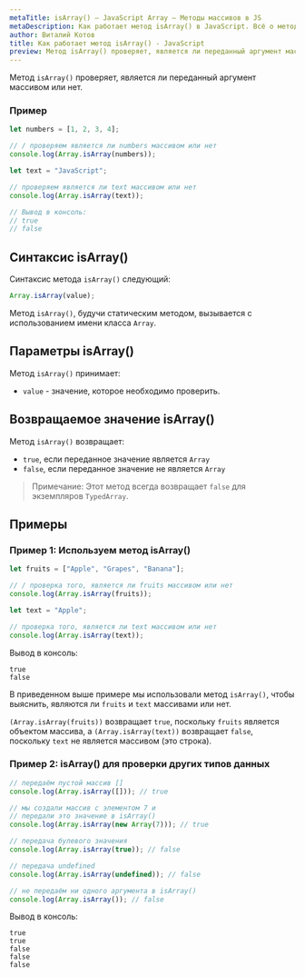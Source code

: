 ```yaml
---
metaTitle: isArray() – JavaScript Array – Методы массивов в JS
metaDescription: Как работает метод isArray() в JavaScript. Всё о методах работы с массивами в JavaScript | База знаний PurpleSchool
author: Виталий Котов
title: Как работает метод isArray() - JavaScript
preview: Метод isArray() проверяет, является ли переданный аргумент массивом или нет.
---
```


Метод `isArray()` проверяет, является ли переданный аргумент массивом или нет.

### Пример

```javascript
let numbers = [1, 2, 3, 4];

// / проверяем является ли numbers массивом или нет
console.log(Array.isArray(numbers));

let text = "JavaScript";

// проверяем является ли text массивом или нет
console.log(Array.isArray(text));

// Вывод в консоль:
// true
// false
```

## Синтаксис isArray()

Синтаксис метода `isArray()` следующий:

```javascript
Array.isArray(value);
```

Метод `isArray()`, будучи статическим методом, вызывается с использованием имени класса `Array`.

## Параметры isArray()

Метод `isArray()` принимает:

- `value` - значение, которое необходимо проверить.

## Возвращаемое значение isArray()

Метод `isArray()` возвращает:

- `true`, если переданное значение является `Array`
- `false`, если переданное значение не является `Array`

> Примечание: Этот метод всегда возвращает `false` для экземпляров `TypedArray`.

## Примеры

### Пример 1: Используем метод isArray()

```javascript
let fruits = ["Apple", "Grapes", "Banana"];

// / проверка того, является ли fruits массивом или нет
console.log(Array.isArray(fruits));

let text = "Apple";

// проверка того, является ли text массивом или нет
console.log(Array.isArray(text));
```

Вывод в консоль:

```
true
false
```

В приведенном выше примере мы использовали метод `isArray()`, чтобы выяснить, являются ли `fruits` и `text` массивами или нет.

`(Array.isArray(fruits))` возвращает `true`, поскольку `fruits` является объектом массива, а `(Array.isArray(text))` возвращает `false`, поскольку `text` не является массивом (это строка).

### Пример 2: isArray() для проверки других типов данных

```javascript
// передаём пустой массив []
console.log(Array.isArray([])); // true

// мы создали массив с элементом 7 и
// передали это значение в isArray()
console.log(Array.isArray(new Array(7))); // true

// передача булевого значения
console.log(Array.isArray(true)); // false

// передача undefined
console.log(Array.isArray(undefined)); // false

// не передаём ни одного аргумента в isArray()
console.log(Array.isArray()); // false
```

Вывод в консоль:

```
true
true
false
false
false
```
